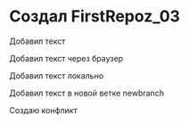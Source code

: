 # Создал FirstRepoz_03

Добавил текст

Добавил текст через браузер

Добавил текст локально

Добавил текст в новой ветке newbranch

Создаю конфликт
